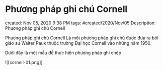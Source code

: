 # Phương pháp ghi chú Cornell

created: Nov 05, 2020 9:38 PM
tags: #created/2020/Nov/05
Description: Phương pháp ghi chú Cornell

Phương pháp ghi chú Cornell Là một phương pháp ghi chú được đưa ra bởi giáo sư Walter Pauk thuộc trường Đại học Cornell vào những năm 1950. 

Dưới đây là một mẫu để thực hiện phương pháp ghi chép

![[cornell-01.png]]